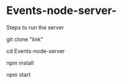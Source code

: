 # Events-node-server-


Steps to run the server 

git clone "link"

cd Events-node-server

npm install

npm start
